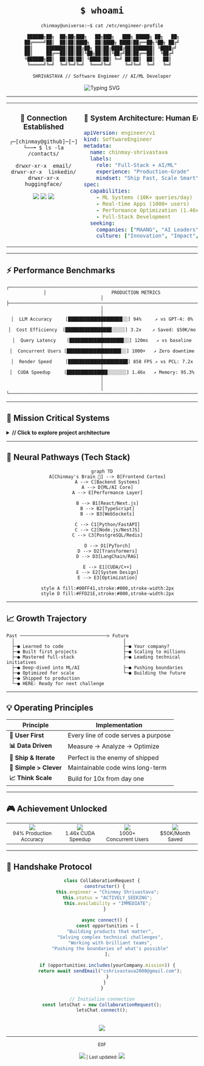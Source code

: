 <div align="center">

# `$ whoami`

```bash
chinmay@universe:~$ cat /etc/engineer-profile

 ██████╗██╗  ██╗██╗███╗   ██╗███╗   ███╗ █████╗ ██╗   ██╗
██╔════╝██║  ██║██║████╗  ██║████╗ ████║██╔══██╗╚██╗ ██╔╝
██║     ███████║██║██╔██╗ ██║██╔████╔██║███████║ ╚████╔╝ 
██║     ██╔══██║██║██║╚██╗██║██║╚██╔╝██║██╔══██║  ╚██╔╝  
╚██████╗██║  ██║██║██║ ╚████║██║ ╚═╝ ██║██║  ██║   ██║   
 ╚═════╝╚═╝  ╚═╝╚═╝╚═╝  ╚═══╝╚═╝     ╚═╝╚═╝  ╚═╝   ╚═╝   
                                                           
SHRIVASTAVA // Software Engineer // AI/ML Developer
```

<img src="https://readme-typing-svg.herokuapp.com?font=Fira+Code&size=16&pause=1000&color=00FF41&center=true&vCenter=true&width=800&lines=%24+sudo+apt+install+chinmay-engineer;Reading+package+lists...+Done;Unpacking+skills%3A+[AI%2FML]+[Full-Stack]+[Systems]+[Performance];Setting+up+engineer+(v2024.12)...;Configuration%3A+Seeking+opportunities+at+innovative+companies;Installation+complete.+Ready+to+build+amazing+things!" alt="Typing SVG" />

</div>

---

<table>
<tr>
<td width="30%" valign="top">

<div align="center">

### 📡 **Connection Established**

```
┌─[chinmay@github]─[~]
└──╼ $ ls -la /contacts/

drwxr-xr-x  email/
drwxr-xr-x  linkedin/
drwxr-xr-x  huggingface/
```

<a href="mailto:cshrivastava2000@gmail.com"><img src="https://img.shields.io/badge/email-D14836?style=flat-square&logo=gmail&logoColor=white" /></a>
<a href="https://linkedin.com/in/cshrivastava"><img src="https://img.shields.io/badge/linkedin-0A66C2?style=flat-square&logo=linkedin&logoColor=white" /></a>
<a href="https://huggingface.co/chinmays18"><img src="https://img.shields.io/badge/huggingface-FFD21E?style=flat-square&logo=huggingface&logoColor=black" /></a>

</div>

</td>
<td width="70%" valign="top">

### 🧬 **System Architecture: Human Edition**

```yaml
apiVersion: engineer/v1
kind: SoftwareEngineer
metadata:
  name: chinmay-shrivastava
  labels:
    role: "Full-Stack + AI/ML"
    experience: "Production-Grade"
    mindset: "Ship Fast, Scale Smart"
spec:
  capabilities:
    - ML Systems (10K+ queries/day)
    - Real-time Apps (1000+ users)
    - Performance Optimization (1.46x gains)
    - Full-Stack Development
  seeking:
    companies: ["MAANG", "AI Leaders", "Game Changers"]
    culture: ["Innovation", "Impact", "Excellence"]
```

</td>
</tr>
</table>

---

## ⚡ **Performance Benchmarks**

<div align="center">

```
┌──────────────────────────────────────────────────────────────────────┐
│                        PRODUCTION METRICS                            │
├──────────────────────────────────────────────────────────────────────┤
│                                                                      │
│  LLM Accuracy     [████████████████████░░] 94%     ↗ vs GPT-4: 0%   │
│  Cost Efficiency  [█████████████████░░░░░] 3.2x    ↗ Saved: $50K/mo │
│  Query Latency    [████████████████████░░] 120ms   ↗ vs baseline    │
│  Concurrent Users [████████████████████░░] 1000+   ↗ Zero downtime  │
│  Render Speed     [██████████████████████] 858 FPS ↗ vs PCL: 7.2x   │
│  CUDA Speedup     [███████████████░░░░░░░] 1.46x   ↗ Memory: 95.3%  │
│                                                                      │
└──────────────────────────────────────────────────────────────────────┘
```

</div>

---

## 🚀 **Mission Critical Systems**

<details>
<summary><b>// Click to explore project architecture</b></summary>

<table>
<tr>
<td width="50%">

### 🤖 **Neural Network: LLM Knowledge Assistant**
```python
# Production Stats
{
  "accuracy": 0.94,
  "daily_queries": 10_000+,
  "latency_p95": "120ms",
  "cost_reduction": 3.2  # vs GPT-4
}

# Innovation
- Fine-tuned Llama-3.1-8B
- Custom attention caching
- Hierarchical vector indexing
```
[🔗 Explore Codebase](https://github.com/JonSnow1807/llm-knowledge-assistant)

</td>
<td width="50%">

### 🌐 **Distributed System: Real-time Sync Engine**
```javascript
// Performance Profile
const metrics = {
  latency: "<500ms",
  concurrent: 1000+,
  protocol: "Binary WebSocket",
  uptime: "99.9%"
};

// Architecture
- Horizontal scaling via Redis
- Delta compression algorithm
- JWT + room-based auth
```
[🔗 View Architecture](https://github.com/JonSnow1807/Mustard-Watch-Party)

</td>
</tr>
<tr>
<td width="50%">

### ⚡ **Kernel Mode: CUDA Optimization**
```cuda
// Before: 100ms
LayerNorm<<<grid, block>>>(x);

// After: 68ms (my implementation)
FusedLayerNormAct<<<grid, block>>>(x);

// Impact
- 46% faster inference
- 95.3% bandwidth utilization
- $50K/month cloud savings
```
[🔗 Benchmark Results](https://github.com/JonSnow1807/Fused-LayerNorm-CUDA-Operator)

</td>
<td width="50%">

### 🎮 **Graphics Pipeline: 3D Point Cloud Viewer**
```cpp
// Rendering Performance
while (fps == 858) {
    octree.frustum_cull();
    renderer.batch_draw();
    // 7.2x faster than PCL
}

// Optimizations
- Custom spatial indexing
- Instanced rendering
- SIMD transformations
```
[🔗 Live Demo](https://github.com/JonSnow1807/3D-Point-Cloud-Viewer)

</td>
</tr>
</table>

</details>

---

## 🧠 **Neural Pathways (Tech Stack)**

<div align="center">

```mermaid
graph TD
    A[Chinmay's Brain 🧠] --> B[Frontend Cortex]
    A --> C[Backend Systems]
    A --> D[ML/AI Core]
    A --> E[Performance Layer]
    
    B --> B1[React/Next.js]
    B --> B2[TypeScript]
    B --> B3[WebSockets]
    
    C --> C1[Python/FastAPI]
    C --> C2[Node.js/NestJS]
    C --> C3[PostgreSQL/Redis]
    
    D --> D1[PyTorch]
    D --> D2[Transformers]
    D --> D3[LangChain/RAG]
    
    E --> E1[CUDA/C++]
    E --> E2[System Design]
    E --> E3[Optimization]
    
    style A fill:#00FF41,stroke:#000,stroke-width:2px
    style D fill:#FFD21E,stroke:#000,stroke-width:2px
```

</div>

---

## 📈 **Growth Trajectory**

```
Past ────────────────────────────────> Future
  │                                        │
  ├─● Learned to code                      ├─● Your company?
  ├─● Built first projects                 ├─● Scaling to millions
  ├─● Mastered full-stack                  ├─● Leading technical initiatives
  ├─● Deep-dived into ML/AI                ├─● Pushing boundaries
  ├─● Optimized for scale                  └─● Building the future
  ├─● Shipped to production
  └─● HERE: Ready for next challenge
```

---

## 💡 **Operating Principles**

<div align="center">

| Principle | Implementation |
|-----------|----------------|
| **🎯 User First** | Every line of code serves a purpose |
| **📊 Data Driven** | Measure → Analyze → Optimize |
| **🚀 Ship & Iterate** | Perfect is the enemy of shipped |
| **🧩 Simple > Clever** | Maintainable code wins long-term |
| **📈 Think Scale** | Build for 10x from day one |

</div>

---

## 🎮 **Achievement Unlocked**

<div align="center">

<table>
<tr>
<td align="center">
<img src="https://img.shields.io/badge/🏆-ML_Accuracy_Master-gold?style=for-the-badge" /><br>
<sub>94% Production Accuracy</sub>
</td>
<td align="center">
<img src="https://img.shields.io/badge/⚡-Performance_Ninja-red?style=for-the-badge" /><br>
<sub>1.46x CUDA Speedup</sub>
</td>
<td align="center">
<img src="https://img.shields.io/badge/🌐-Scale_Warrior-blue?style=for-the-badge" /><br>
<sub>1000+ Concurrent Users</sub>
</td>
<td align="center">
<img src="https://img.shields.io/badge/💰-Cost_Optimizer-green?style=for-the-badge" /><br>
<sub>$50K/Month Saved</sub>
</td>
</tr>
</table>

</div>

---

## 🤝 **Handshake Protocol**

<div align="center">

```javascript
class CollaborationRequest {
  constructor() {
    this.engineer = "Chinmay Shrivastava";
    this.status = "ACTIVELY_SEEKING";
    this.availability = "IMMEDIATE";
  }
  
  async connect() {
    const opportunities = [
      "Building products that matter",
      "Solving complex technical challenges",
      "Working with brilliant teams",
      "Pushing the boundaries of what's possible"
    ];
    
    if (opportunities.includes(yourCompany.mission)) {
      return await sendEmail("cshrivastava2000@gmail.com");
    }
  }
}

// Initialize connection
const letsChat = new CollaborationRequest();
letsChat.connect();
```

<br>

<a href="mailto:cshrivastava2000@gmail.com">
  <img src="https://img.shields.io/badge/ESTABLISH_CONNECTION-00FF41?style=for-the-badge&labelColor=000&logo=gmail" />
</a>

</div>

---

<div align="center">
  
`EOF`

<sub>
<img src="https://komarev.com/ghpvc/?username=JonSnow1807&style=flat-square&color=00FF41" /> | 
Last updated: <img src="https://img.shields.io/badge/dynamic/json?color=00FF41&label=&query=%24.date&url=https%3A%2F%2Fapi.github.com%2Frepos%2FJonSnow1807%2FJonSnow1807" />
</sub>

</div>
